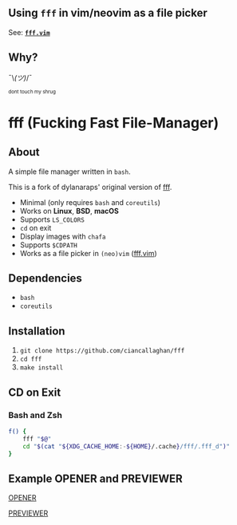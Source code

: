 ## Using `fff` in vim/neovim as a file picker

See: [**`fff.vim`**](https://github.com/dylanaraps/fff.vim)


## Why?

¯\\_(ツ)_/¯

<sup><sub>dont touch my shrug</sub></sup>

# fff (Fucking Fast File-Manager)

## About

A simple file manager written in `bash`.

This is a fork of dylanaraps' original version of [fff](https://github.com/dylanaraps/fff).

- Minimal (only requires `bash` and `coreutils`)
- Works on **Linux**, **BSD**, **macOS**
- Supports `LS_COLORS`
- `cd` on exit
- Display images with `chafa`
- Supports `$CDPATH`
- Works as a file picker in `(neo)vim` ([fff.vim](https://github.com/dylanaraps/fff.vim))

## Dependencies

- `bash`
- `coreutils`

## Installation

1. `git clone https://github.com/ciancallaghan/fff`
2. `cd fff`
3. `make install`

## CD on Exit

### Bash and Zsh

```sh
f() {
    fff "$@"
    cd "$(cat "${XDG_CACHE_HOME:-${HOME}/.cache}/fff/.fff_d")"
}
```

## Example OPENER and PREVIEWER

[OPENER](./examples/opener)

[PREVIEWER](./examples/previewer)
